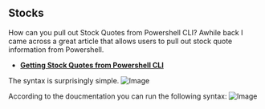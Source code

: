## Stocks
How can you pull out Stock Quotes from Powershell CLI?
Awhile back I came across a great article that allows users to pull out stock quote information from Powershell. 

- **[Getting Stock Quotes from Powershell CLI](https://www.codeproject.com/Tips/748865/Get-Real-Time-Quotes-using-PowerShell)**

The syntax is surprisingly simple.
![Image](https://www.codeproject.com/KB/powershell/748865/Capture2.JPG)

According to the doucmentation you can run the following syntax:
![Image](https://www.codeproject.com/KB/powershell/748865/Capture2.JPG)


